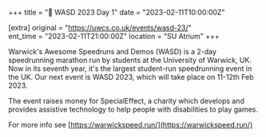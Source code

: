 +++
title = "🏃 WASD 2023 Day 1"
date = "2023-02-11T10:00:00Z"

[extra]
original = "https://uwcs.co.uk/events/wasd-23/"    
ent_time = "2023-02-11T21:00:00Z"
location = "SU Atrium"
+++

Warwick's Awesome Speedruns and Demos (WASD) is a 2-day speedrunning marathon run by students at the University of Warwick, UK. Now in its seventh year, it's the largest student-run speedrunning event in the UK. Our next event is WASD 2023, which will take place on 11-12th Feb 2023.

The event raises money for SpecialEffect, a charity which develops and provides assistive technology to help people with disabilities to play games.

For more info see [https://warwickspeed.run/](https://warwickspeed.run/)
